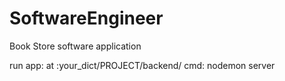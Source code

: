 # SoftwareEngineer
Book Store software application

run app: 
  at :your_dict/PROJECT/backend/
  cmd: nodemon server
